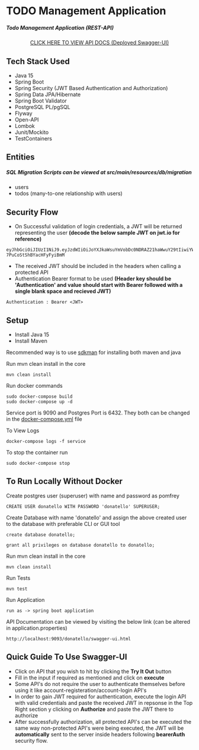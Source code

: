 # TODO Management Application

##### Todo Management Application (REST-API)

<center>
	<a target='_blank' href='https://donatello-todo-api.herokuapp.com/donatello/swagger-ui/index.html?configUrl=/donatello/v3/api-docs/swagger-config'>CLICK HERE TO VIEW API DOCS (Deployed Swagger-UI)</a>
</center>

## Tech Stack Used 
* Java 15
* Spring Boot
* Spring Security (JWT Based Authentication and Authorization)
* Spring Data JPA/Hibernate
* Spring Boot Validator
* PostgreSQL PL/pgSQL
* Flyway
* Open-API
* Lombok
* Junit/Mockito
* TestContainers

## Entities
##### SQL Migration Scripts can be viewed at src/main/resources/db/migration

* users
* todos (many-to-one relationship with users)

## Security Flow
* On Successful validation of login credentials, a JWT will be returned representing the user **(decode the below sample JWT on jwt.io for reference)**

```
eyJhbGciOiJIUzI1NiJ9.eyJzdWIiOiJoYXJkaWsuYmVobDc0NDRAZ21haWwuY29tIiwiYWNjb3VudF9jcmVhdGlvbl90aW1lc3RhbXAiOiIyMDIxLTA1LTI5VDIzOjU1OjM0LjgyMzQ1MCIsInVzZXJfaWQiOiJmODA1OWZlMC04ODE5LTQ1M2UtYTc2NC01ZDlkMzg3NjJiY2EiLCJzY29wZSI6InVzZXIiLCJuYW1lIjoiSGFyZGlrIFNpbmdoIEJlaGwiLCJleHAiOjE2MjIzNDg3NDYsImlhdCI6MTYyMjMxMjc0Nn0.jCirtPsrAlSeIeNuZshh-7PuCoStShBYacHFyFyiBmM
```
* The received JWT should be included in the headers when calling a protected API
* Authentication Bearer format to be used **(Header key should be 'Authentication' and value should start with Bearer followed with a single blank space and recieved JWT)**

```
Authentication : Bearer <JWT>
```

## Setup

* Install Java 15
* Install Maven

Recommended way is to use [sdkman](https://sdkman.io/) for installing both maven and java

Run mvn clean install in the core

```
mvn clean install
```

Run docker commands

```
sudo docker-compose build
sudo docker-compose up -d
```

Service port is 9090 and Postgres Port is 6432. They both can be changed in the [docker-compose.yml](docker-compose.yml) file

To View Logs

```
docker-compose logs -f service
```

To stop the container run

```
sudo docker-compose stop
```

## To Run Locally Without Docker

Create postgres user (superuser) with name and password as pomfrey

```
CREATE USER donatello WITH PASSWORD 'donatello' SUPERUSER;
```
Create Database with name 'donatello' and assign the above created user to the database with preferable CLI or GUI tool

```
create database donatello;
```

```
grant all privileges on database donatello to donatello;
```

Run mvn clean install in the core 

```
mvn clean install
```

Run Tests

```
mvn test
```

Run Application 

```
run as -> spring boot application
```

API Documentation can be viewed by visiting the below link (can be altered in application.properties)

```
http://localhost:9093/donatello/swagger-ui.html
```

## Quick Guide To Use Swagger-UI

* Click on API that you wish to hit by clicking the **Try It Out** button
* Fill in the input if required as mentioned and click on **execute**
* Some API's do not require the user to authenticate themselves before using it like account-registeration/account-login API's
* In order to gain JWT required for authentication, execute the login API with valid credentials and paste the received JWT in repsonse in the Top Right section y clicking on **Authorize** and paste the JWT there to authorize
* After successfully authorization, all protected API's can be executed the same way non-protected API's were being executed, the JWT will be **automatically** sent to the server inside headers following **bearerAuth** security flow. 

